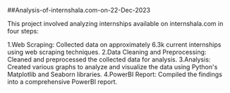 ##Analysis-of-internshala.com-on-22-Dec-2023

This project involved analyzing internships available on internshala.com in four steps:

1.Web Scraping: Collected data on approximately 6.3k current internships using web scraping techniques.
2.Data Cleaning and Preprocessing: Cleaned and preprocessed the collected data for analysis.
3.Analysis: Created various graphs to analyze and visualize the data using Python's Matplotlib and Seaborn libraries.
4.PowerBI Report: Compiled the findings into a comprehensive PowerBI report.
